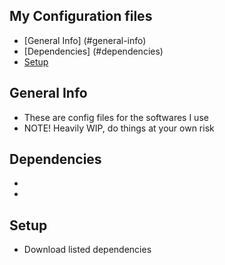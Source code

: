 ## My Configuration files
* [General Info] (#general-info)
* [Dependencies] (#dependencies)
* [Setup](#setup)

## General Info
*   These are config files for the softwares I use
*   NOTE! Heavily WIP, do things at your own risk

## Dependencies
*
*

## Setup
* Download listed dependencies


